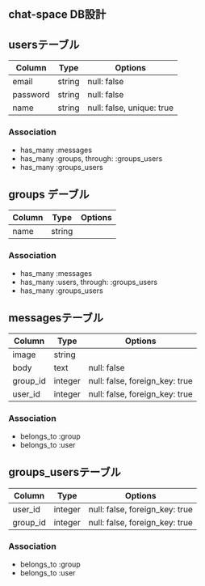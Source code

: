 ## chat-space DB設計

## usersテーブル
|Column|Type|Options|
|------|----|-------|
|email|string|null: false|
|password|string|null: false|
|name|string|null: false, unique: true|
### Association
- has_many :messages
- has_many :groups, through: :groups_users
- has_many :groups_users

## groups デーブル
|Column|Type|Options|
|------|----|-------|
|name|string|
### Association
- has_many :messages
- has_many :users, through: :groups_users
- has_many :groups_users


## messagesテーブル
|Column|Type|Options|
|------|----|-------|
|image|string|
|body|text|null: false|
|group_id|integer|null: false, foreign_key: true|
|user_id|integer|null: false, foreign_key: true|
### Association
- belongs_to :group
- belongs_to :user



## groups_usersテーブル
|Column|Type|Options|
|------|----|-------|
|user_id|integer|null: false, foreign_key: true|
|group_id|integer|null: false, foreign_key: true|
### Association
- belongs_to :group
- belongs_to :user